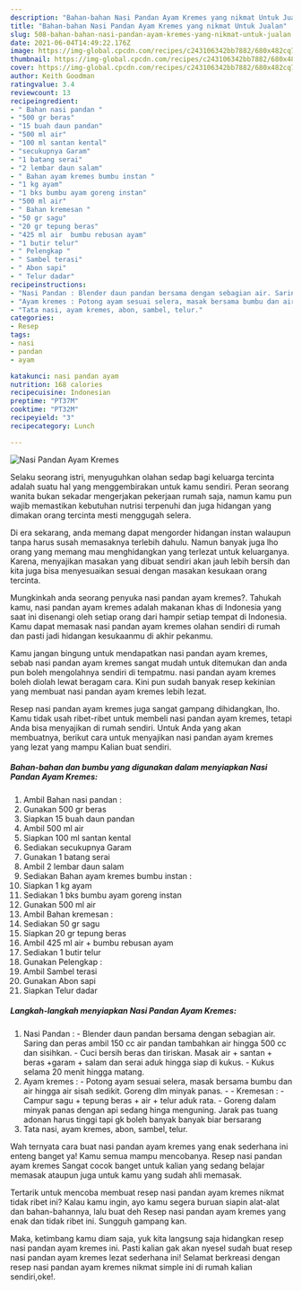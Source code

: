 ```yaml
---
description: "Bahan-bahan Nasi Pandan Ayam Kremes yang nikmat Untuk Jualan"
title: "Bahan-bahan Nasi Pandan Ayam Kremes yang nikmat Untuk Jualan"
slug: 508-bahan-bahan-nasi-pandan-ayam-kremes-yang-nikmat-untuk-jualan
date: 2021-06-04T14:49:22.176Z
image: https://img-global.cpcdn.com/recipes/c243106342bb7882/680x482cq70/nasi-pandan-ayam-kremes-foto-resep-utama.jpg
thumbnail: https://img-global.cpcdn.com/recipes/c243106342bb7882/680x482cq70/nasi-pandan-ayam-kremes-foto-resep-utama.jpg
cover: https://img-global.cpcdn.com/recipes/c243106342bb7882/680x482cq70/nasi-pandan-ayam-kremes-foto-resep-utama.jpg
author: Keith Goodman
ratingvalue: 3.4
reviewcount: 13
recipeingredient:
- " Bahan nasi pandan "
- "500 gr beras"
- "15 buah daun pandan"
- "500 ml air"
- "100 ml santan kental"
- "secukupnya Garam"
- "1 batang serai"
- "2 lembar daun salam"
- " Bahan ayam kremes bumbu instan "
- "1 kg ayam"
- "1 bks bumbu ayam goreng instan"
- "500 ml air"
- " Bahan kremesan "
- "50 gr sagu"
- "20 gr tepung beras"
- "425 ml air  bumbu rebusan ayam"
- "1 butir telur"
- " Pelengkap "
- " Sambel terasi"
- " Abon sapi"
- " Telur dadar"
recipeinstructions:
- "Nasi Pandan : Blender daun pandan bersama dengan sebagian air. Saring dan peras ambil 150 cc air pandan tambahkan air hingga 500 cc dan sisihkan.  Cuci bersih beras dan tiriskan. Masak air + santan + beras +garam + salam dan serai aduk hingga siap di kukus.  Kukus selama 20 menit hingga matang."
- "Ayam kremes : Potong ayam sesuai selera, masak bersama bumbu dan air hingga air sisah sedikit. Goreng dlm minyak panas.   Kremesan :  Campur sagu + tepung beras + air + telur aduk rata.  Goreng dalam minyak panas dengan api sedang hinga menguning. Jarak pas tuang adonan harus tinggi tapi gk boleh banyak banyak biar bersarang"
- "Tata nasi, ayam kremes, abon, sambel, telur."
categories:
- Resep
tags:
- nasi
- pandan
- ayam

katakunci: nasi pandan ayam 
nutrition: 168 calories
recipecuisine: Indonesian
preptime: "PT37M"
cooktime: "PT32M"
recipeyield: "3"
recipecategory: Lunch

---
```



![Nasi Pandan Ayam Kremes](https://img-global.cpcdn.com/recipes/c243106342bb7882/680x482cq70/nasi-pandan-ayam-kremes-foto-resep-utama.jpg)

Selaku seorang istri, menyuguhkan olahan sedap bagi keluarga tercinta adalah suatu hal yang menggembirakan untuk kamu sendiri. Peran seorang  wanita bukan sekadar mengerjakan pekerjaan rumah saja, namun kamu pun wajib memastikan kebutuhan nutrisi terpenuhi dan juga hidangan yang dimakan orang tercinta mesti menggugah selera.

Di era  sekarang, anda memang dapat mengorder hidangan instan walaupun tanpa harus susah memasaknya terlebih dahulu. Namun banyak juga lho orang yang memang mau menghidangkan yang terlezat untuk keluarganya. Karena, menyajikan masakan yang dibuat sendiri akan jauh lebih bersih dan kita juga bisa menyesuaikan sesuai dengan masakan kesukaan orang tercinta. 



Mungkinkah anda seorang penyuka nasi pandan ayam kremes?. Tahukah kamu, nasi pandan ayam kremes adalah makanan khas di Indonesia yang saat ini disenangi oleh setiap orang dari hampir setiap tempat di Indonesia. Kamu dapat memasak nasi pandan ayam kremes olahan sendiri di rumah dan pasti jadi hidangan kesukaanmu di akhir pekanmu.

Kamu jangan bingung untuk mendapatkan nasi pandan ayam kremes, sebab nasi pandan ayam kremes sangat mudah untuk ditemukan dan anda pun boleh mengolahnya sendiri di tempatmu. nasi pandan ayam kremes boleh diolah lewat beragam cara. Kini pun sudah banyak resep kekinian yang membuat nasi pandan ayam kremes lebih lezat.

Resep nasi pandan ayam kremes juga sangat gampang dihidangkan, lho. Kamu tidak usah ribet-ribet untuk membeli nasi pandan ayam kremes, tetapi Anda bisa menyajikan di rumah sendiri. Untuk Anda yang akan membuatnya, berikut cara untuk menyajikan nasi pandan ayam kremes yang lezat yang mampu Kalian buat sendiri.

<!--inarticleads1-->

##### Bahan-bahan dan bumbu yang digunakan dalam menyiapkan Nasi Pandan Ayam Kremes:

1. Ambil  Bahan nasi pandan :
1. Gunakan 500 gr beras
1. Siapkan 15 buah daun pandan
1. Ambil 500 ml air
1. Siapkan 100 ml santan kental
1. Sediakan secukupnya Garam
1. Gunakan 1 batang serai
1. Ambil 2 lembar daun salam
1. Sediakan  Bahan ayam kremes bumbu instan :
1. Siapkan 1 kg ayam
1. Sediakan 1 bks bumbu ayam goreng instan
1. Gunakan 500 ml air
1. Ambil  Bahan kremesan :
1. Sediakan 50 gr sagu
1. Siapkan 20 gr tepung beras
1. Ambil 425 ml air + bumbu rebusan ayam
1. Sediakan 1 butir telur
1. Gunakan  Pelengkap :
1. Ambil  Sambel terasi
1. Gunakan  Abon sapi
1. Siapkan  Telur dadar




<!--inarticleads2-->

##### Langkah-langkah menyiapkan Nasi Pandan Ayam Kremes:

1. Nasi Pandan : - Blender daun pandan bersama dengan sebagian air. Saring dan peras ambil 150 cc air pandan tambahkan air hingga 500 cc dan sisihkan.  - Cuci bersih beras dan tiriskan. Masak air + santan + beras +garam + salam dan serai aduk hingga siap di kukus.  - Kukus selama 20 menit hingga matang.
1. Ayam kremes : - Potong ayam sesuai selera, masak bersama bumbu dan air hingga air sisah sedikit. Goreng dlm minyak panas.  -  - Kremesan :  - Campur sagu + tepung beras + air + telur aduk rata.  - Goreng dalam minyak panas dengan api sedang hinga menguning. Jarak pas tuang adonan harus tinggi tapi gk boleh banyak banyak biar bersarang
1. Tata nasi, ayam kremes, abon, sambel, telur.




Wah ternyata cara buat nasi pandan ayam kremes yang enak sederhana ini enteng banget ya! Kamu semua mampu mencobanya. Resep nasi pandan ayam kremes Sangat cocok banget untuk kalian yang sedang belajar memasak ataupun juga untuk kamu yang sudah ahli memasak.

Tertarik untuk mencoba membuat resep nasi pandan ayam kremes nikmat tidak ribet ini? Kalau kamu ingin, ayo kamu segera buruan siapin alat-alat dan bahan-bahannya, lalu buat deh Resep nasi pandan ayam kremes yang enak dan tidak ribet ini. Sungguh gampang kan. 

Maka, ketimbang kamu diam saja, yuk kita langsung saja hidangkan resep nasi pandan ayam kremes ini. Pasti kalian gak akan nyesel sudah buat resep nasi pandan ayam kremes lezat sederhana ini! Selamat berkreasi dengan resep nasi pandan ayam kremes nikmat simple ini di rumah kalian sendiri,oke!.

